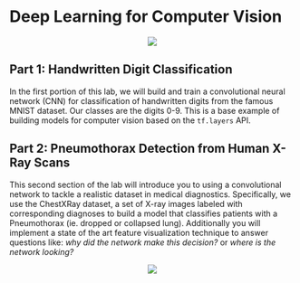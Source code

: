 #  Deep Learning for Computer Vision
<p align="center" >
  <img src=https://github.com/aamini/introtodeeplearning_labs/raw/master/lab2/img/pneumothorax.png />
</p>

## Part 1: Handwritten Digit Classification
In the first portion of this lab, we will build and train a convolutional neural network (CNN) for classification of handwritten digits from the famous MNIST dataset. Our classes are the digits 0-9. This is a base example of building models for computer vision based on the `tf.layers` API.

## Part 2: Pneumothorax Detection from Human X-Ray Scans
This second section of the lab will introduce you to using a convolutional network to tackle a realistic dataset in medical diagnostics. Specifically, we use the ChestXRay dataset, a set of X-ray images labeled with corresponding diagnoses to build a model that classifies patients with a Pneumothorax (ie. dropped or collapsed lung). Additionally you will implement a state of the art feature visualization technique to answer questions like: *why did the network make this decision?* or *where is the network looking?*

<p align="center">
  <img src=https://github.com/aamini/introtodeeplearning_labs/raw/master/lab2/img/heatmap_example.png />
</p>


